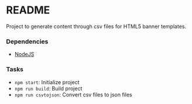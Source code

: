 # README #

Project to generate content through csv files for HTML5 banner templates.

### Dependencies ###

- [NodeJS](http://nodejs.org/)

### Tasks ###

- `npm start`: Initialize project
- `npm run build`: Build project
- `npm run csvtojson`: Convert csv files to json files

